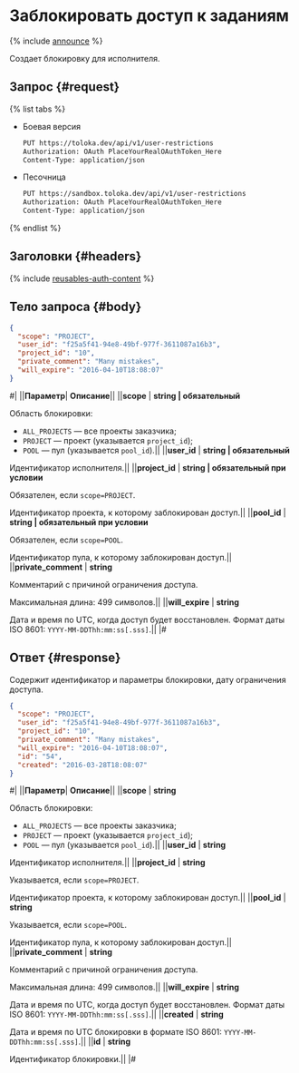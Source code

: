 # Заблокировать доступ к заданиям

{% include [announce](../_includes/announce.md) %}

Создает блокировку для исполнителя.

## Запрос {#request}

{% list tabs %}

- Боевая версия

    ```bash
    PUT https://toloka.dev/api/v1/user-restrictions
    Authorization: OAuth PlaceYourRealOAuthToken_Here
    Content-Type: application/json
    ```

- Песочница

    ```bash
    PUT https://sandbox.toloka.dev/api/v1/user-restrictions
    Authorization: OAuth PlaceYourRealOAuthToken_Here
    Content-Type: application/json
    ```

{% endlist %}

## Заголовки {#headers}

{% include [reusables-auth-content](../_includes/reusables/id-reusables/auth-content.md) %}

## Тело запроса {#body}

```json
{
  "scope": "PROJECT",
  "user_id": "f25a5f41-94e8-49bf-977f-3611087a16b3",
  "project_id": "10",
  "private_comment": "Many mistakes",
  "will_expire": "2016-04-10T18:08:07"
}
```

#|
||**Параметр**| **Описание**||
||**scope** | **string \| обязательный**

Область блокировки:

- `ALL_PROJECTS` — все проекты заказчика;
- `PROJECT` — проект (указывается `project_id`);
- `POOL` — пул (указывается `pool_id`).||
||**user_id** | **string \| обязательный**

Идентификатор исполнителя.||
||**project_id** | **string \| обязательный при условии**

Обязателен, если `scope=PROJECT`.

Идентификатор проекта, к которому заблокирован доступ.||
||**pool_id** | **string \| обязательный при условии**

Обязателен, если `scope=POOL`.

Идентификатор пула, к которому заблокирован доступ.||
||**private_comment** | **string**

Комментарий с причиной ограничения доступа.

Максимальная длина: 499 символов.||
||**will_expire** | **string**

Дата и время по UTC, когда доступ будет восстановлен. Формат даты ISO 8601: `YYYY-MM-DDThh:mm:ss[.sss]`.||
|#

## Ответ {#response}

Содержит идентификатор и параметры блокировки, дату ограничения доступа.

```json
{
  "scope": "PROJECT",
  "user_id": "f25a5f41-94e8-49bf-977f-3611087a16b3",
  "project_id": "10",
  "private_comment": "Many mistakes",
  "will_expire": "2016-04-10T18:08:07",
  "id": "54",
  "created": "2016-03-28T18:08:07"
}
```

#|
||**Параметр**| **Описание**||
||**scope** | **string**

Область блокировки:

- `ALL_PROJECTS` — все проекты заказчика;
- `PROJECT` — проект (указывается `project_id`);
- `POOL` — пул (указывается `pool_id`).||
||**user_id** | **string**

Идентификатор исполнителя.||
||**project_id** | **string**

Указывается, если `scope=PROJECT`.

Идентификатор проекта, к которому заблокирован доступ.||
||**pool_id** | **string**

Указывается, если `scope=POOL`.

Идентификатор пула, к которому заблокирован доступ.||
||**private_comment** | **string**

Комментарий с причиной ограничения доступа.

Максимальная длина: 499 символов.||
||**will_expire** | **string**

Дата и время по UTC, когда доступ будет восстановлен. Формат даты ISO 8601: `YYYY-MM-DDThh:mm:ss[.sss]`.||
||**created** | **string**

Дата и время по UTC блокировки в формате ISO 8601: `YYYY-MM-DDThh:mm:ss[.sss]`.||
||**id** | **string**

Идентификатор блокировки.||
|#
